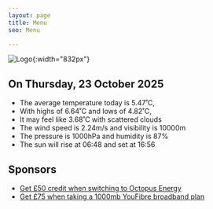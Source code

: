 ```yaml
---
layout: page
title: Menu
seo: Menu

---
```


![Logo](/images/logo.jpg){:width="832px"}

<!-- weather_marker starts -->
## On Thursday, 23 October 2025

- The average temperature today is 5.47˚C,
- With highs of 6.64˚C and lows of 4.82˚C,
- It may feel like 3.68˚C with scattered clouds
- The wind speed is 2.24m/s and visibility is 10000m
- The pressure is 1000hPa and humidity is 87%
- The sun will rise at 06:48 and set at 16:56

<!-- weather_marker ends -->

## Sponsors

- [Get £50 credit when switching to Octopus Energy](https://bit.ly/3oD1nnS)
- [Get £75 when taking a 1000mb YouFibre broadband plan](https://aklam.io/91zWhU?)
